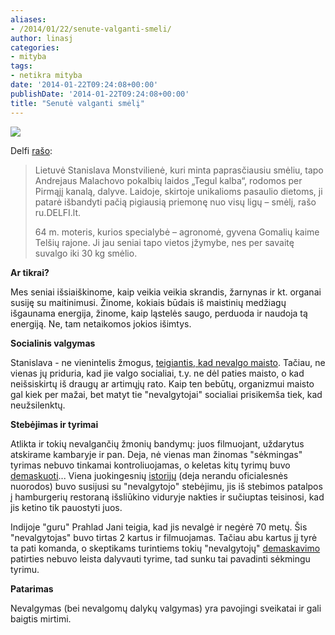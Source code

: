 ```yaml
---
aliases:
- /2014/01/22/senute-valganti-smeli/
author: linasj
categories:
- mityba
tags:
- netikra mityba
date: '2014-01-22T09:24:08+00:00'
publishDate: '2014-01-22T09:24:08+00:00'
title: "Senutė valganti smėlį"
---
```

![](http://farm3.staticflickr.com/2846/12082940133_ce2c024911_z.jpg)

Delfi [rašo](http://www.delfi.lt/news/daily/hot/smeli-valganti-lietuve-isgarsejo-rusijoje.d?id=53724801&rsslink=true):

> Lietuvė Stanislava Monstvilienė, kuri minta paprasčiausiu smėliu, tapo Andrejaus Malachovo pokalbių laidos „Tegul kalba“, rodomos per Pirmąjį kanalą, dalyve. Laidoje, skirtoje unikalioms pasaulio dietoms, ji patarė išbandyti pačią pigiausią priemonę nuo visų ligų – smėlį, rašo ru.DELFI.lt.
> 
> 64 m. moteris, kurios specialybė – agronomė, gyvena Gomalių kaime Telšių rajone. Ji jau seniai tapo vietos įžymybe, nes per savaitę suvalgo iki 30 kg smėlio.


 **Ar tikrai?**

Mes seniai išsiaiškinome, kaip veikia veikia skrandis, žarnynas ir kt. organai susiję su maitinimusi. Žinome, kokiais būdais iš maistinių medžiagų išgaunama energija, žinome, kaip ląstelės saugo, perduoda ir naudoja tą energiją. Ne, tam netaikomos jokios išimtys.

**Socialinis valgymas**

Stanislava - ne vienintelis žmogus, [teigiantis, kad nevalgo maisto](https://en.wikipedia.org/wiki/Inedia). Tačiau, ne vienas jų priduria, kad jie valgo socialiai, t.y. ne dėl paties maisto, o kad neišsiskirtų iš draugų ar artimųjų rato. Kaip ten bebūtų, organizmui maisto gal kiek per mažai, bet matyt tie "nevalgytojai" socialiai prisikemša tiek, kad neužsilenktų.

**Stebėjimas ir tyrimai**

Atlikta ir tokių nevalgančių žmonių bandymų: juos filmuojant, uždarytus atskirame kambaryje ir pan. Deja, nė vienas man žinomas "sėkmingas" tyrimas nebuvo tinkamai kontroliuojamas, o keletas kitų tyrimų buvo [demaskuoti](http://www.skepdic.com/skeptimedia/skeptimedia90.html)... Viena juokingesnių [istorijų](http://www.sgutranscripts.org/wiki/SGU_Episode_413) (deja nerandu oficialesnės nuorodos) buvo susijusi su "nevalgytojo" stebėjimu, jis iš stebimos patalpos į hamburgerių restoraną išsliūkino viduryje nakties ir sučiuptas teisinosi, kad jis ketino tik pauostyti juos.

Indijoje "guru" Prahlad Jani teigia, kad jis nevalgė ir negėrė 70 metų. Šis "nevalgytojas" buvo tirtas 2 kartus ir filmuojamas. Tačiau abu kartus jį tyrė ta pati komanda, o skeptikams turintiems tokių "nevalgytojų" [demaskavimo](http://www.skepdic.com/skeptimedia/skeptimedia90.html) patirties nebuvo leista dalyvauti tyrime, tad sunku tai pavadinti sėkmingu tyrimu.

**Patarimas**

Nevalgymas (bei nevalgomų dalykų valgymas) yra pavojingi sveikatai ir gali baigtis mirtimi.
